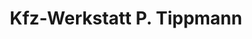 ---
title: "Kfz-Werkstatt P. Tippmann"
url: /geltorf/kfz-werkstatt-p-tippmann/
shop: Autowerkstatt
---